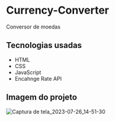 # Currency-Converter

Conversor de moedas

## Tecnologias usadas
- HTML
- CSS
- JavaScript
- Encahnge Rate API
  
## Imagem do projeto
![Captura de tela_2023-07-26_14-51-30](https://github.com/Carlos-000/Currency-Converter/assets/139983395/a2ea5895-4c39-415a-930d-85fb2cb2a1d7)
